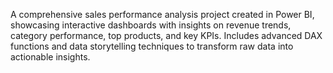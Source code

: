A comprehensive sales performance analysis project created in Power BI, showcasing interactive dashboards with insights on revenue trends, category performance, top products, and key KPIs. Includes advanced DAX functions and data storytelling techniques to transform raw data into actionable insights.
